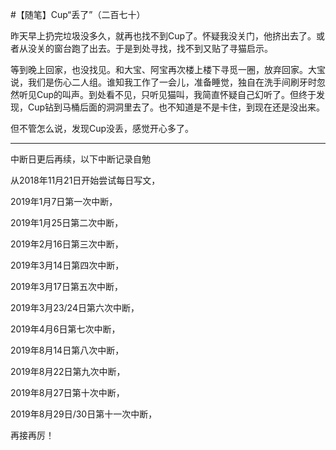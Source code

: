 #【随笔】Cup“丢了”（二百七十）

昨天早上扔完垃圾没多久，就再也找不到Cup了。怀疑我没关门，他挤出去了。或者从没关的窗台跑了出去。于是到处寻找，找不到又贴了寻猫启示。

等到晚上回家，也没找见。和大宝、阿宝再次楼上楼下寻觅一圈，放弃回家。大宝说，我们是伤心二人组。谁知我工作了一会儿，准备睡觉，独自在洗手间刷牙时忽然听见Cup的叫声。到处看不见，只听见猫叫，我简直怀疑自己幻听了。但终于发现，Cup钻到马桶后面的洞洞里去了。也不知道是不是卡住，到现在还是没出来。

但不管怎么说，发现Cup没丢，感觉开心多了。



----

中断日更后再续，以下中断记录自勉

从2018年11月21日开始尝试每日写文，

2019年1月7日第一次中断，

2019年1月25日第二次中断，

2019年2月16日第三次中断，

2019年3月14日第四次中断，

2019年3月17日第五次中断，

2019年3月23/24日第六次中断，

2019年4月6日第七次中断，

2019年8月14日第八次中断，

2019年8月22日第九次中断，

2019年8月27日第十次中断，

2019年8月29日/30日第十一次中断，

再接再厉！